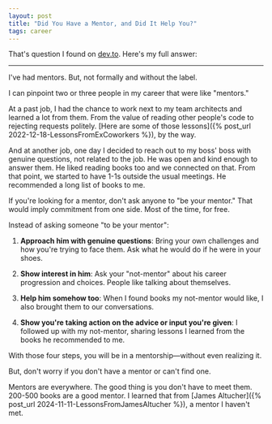 ```yaml
---
layout: post
title: "Did You Have a Mentor, and Did It Help You?"
tags: career
---
```


That's question I found on [dev.to](https://dev.to/m_midas/did-you-have-a-mentor-and-did-it-help-you-55pd). Here's my full answer:

***

I've had mentors. But, not formally and without the label.

I can pinpoint two or three people in my career that were like "mentors."

At a past job, I had the chance to work next to my team architects and learned a lot from them. From the value of reading other people's code to rejecting requests politely. [Here are some of those lessons]({% post_url 2022-12-18-LessonsFromExCoworkers %}), by the way.

And at another job, one day I decided to reach out to my boss' boss with genuine questions, not related to the job. He was open and kind enough to answer them. He liked reading books too and we connected on that. From that point, we started to have 1-1s outside the usual meetings. He recommended a long list of books to me.

If you're looking for a mentor, don't ask anyone to "be your mentor." That would imply commitment from one side. Most of the time, for free.

Instead of asking someone "to be your mentor":

1. **Approach him with genuine questions**: Bring your own challenges and how you're trying to face them. Ask what he would do if he were in your shoes.

2. **Show interest in him**: Ask your "not-mentor" about his career progression and choices. People like talking about themselves.

3. **Help him somehow too**: When I found books my not-mentor would like, I also brought them to our conversations.

4. **Show you're taking action on the advice or input you're given**: I followed up with my not-mentor, sharing lessons I learned from the books he recommended to me.

With those four steps, you will be in a mentorship—without even realizing it.

But, don't worry if you don't have a mentor or can't find one.

Mentors are everywhere. The good thing is you don't have to meet them. 200-500 books are a good mentor. I learned that from [James Altucher]({% post_url 2024-11-11-LessonsFromJamesAltucher %}), a mentor I haven't met.
